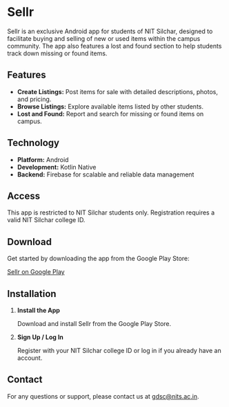 
# Sellr

Sellr is an exclusive Android app for students of NIT Silchar, designed to facilitate buying and selling of new or used items within the campus community. The app also features a lost and found section to help students track down missing or found items.

## Features

- **Create Listings:** Post items for sale with detailed descriptions, photos, and pricing.
- **Browse Listings:** Explore available items listed by other students.
- **Lost and Found:** Report and search for missing or found items on campus.

## Technology

- **Platform:** Android
- **Development:** Kotlin Native
- **Backend:** Firebase for scalable and reliable data management

## Access

This app is restricted to NIT Silchar students only. Registration requires a valid NIT Silchar college ID.

## Download

Get started by downloading the app from the Google Play Store:

[Sellr on Google Play](https://play.google.com/store/apps/details?id=com.gdsc.sellr&pcampaignid=web_share)

## Installation

1. **Install the App**

   Download and install Sellr from the Google Play Store.

2. **Sign Up / Log In**

   Register with your NIT Silchar college ID or log in if you already have an account.


## Contact

For any questions or support, please contact us at [gdsc@nits.ac.in](mailto:gdsc@nits.ac.in).
